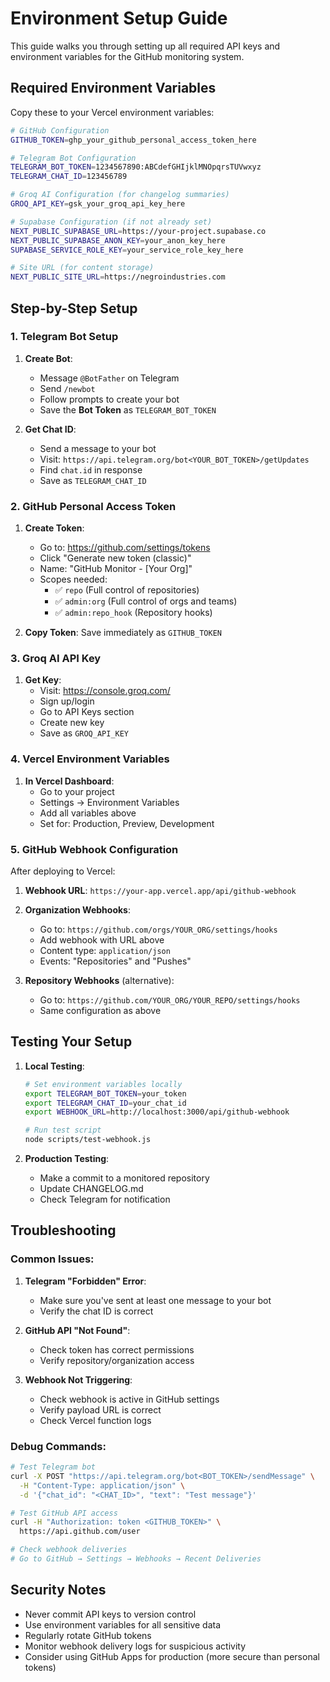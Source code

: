 # Environment Setup Guide

This guide walks you through setting up all required API keys and environment variables for the GitHub monitoring system.

## Required Environment Variables

Copy these to your Vercel environment variables:

```bash
# GitHub Configuration
GITHUB_TOKEN=ghp_your_github_personal_access_token_here

# Telegram Bot Configuration  
TELEGRAM_BOT_TOKEN=1234567890:ABCdefGHIjklMNOpqrsTUVwxyz
TELEGRAM_CHAT_ID=123456789

# Groq AI Configuration (for changelog summaries)
GROQ_API_KEY=gsk_your_groq_api_key_here

# Supabase Configuration (if not already set)
NEXT_PUBLIC_SUPABASE_URL=https://your-project.supabase.co
NEXT_PUBLIC_SUPABASE_ANON_KEY=your_anon_key_here
SUPABASE_SERVICE_ROLE_KEY=your_service_role_key_here

# Site URL (for content storage)
NEXT_PUBLIC_SITE_URL=https://negroindustries.com
```

## Step-by-Step Setup

### 1. Telegram Bot Setup

1. **Create Bot**:
   - Message `@BotFather` on Telegram
   - Send `/newbot`
   - Follow prompts to create your bot
   - Save the **Bot Token** as `TELEGRAM_BOT_TOKEN`

2. **Get Chat ID**:
   - Send a message to your bot
   - Visit: `https://api.telegram.org/bot<YOUR_BOT_TOKEN>/getUpdates`
   - Find `chat.id` in response
   - Save as `TELEGRAM_CHAT_ID`

### 2. GitHub Personal Access Token

1. **Create Token**:
   - Go to: https://github.com/settings/tokens
   - Click "Generate new token (classic)"
   - Name: "GitHub Monitor - [Your Org]"
   - Scopes needed:
     - ✅ `repo` (Full control of repositories)
     - ✅ `admin:org` (Full control of orgs and teams)
     - ✅ `admin:repo_hook` (Repository hooks)

2. **Copy Token**: Save immediately as `GITHUB_TOKEN`

### 3. Groq AI API Key

1. **Get Key**:
   - Visit: https://console.groq.com/
   - Sign up/login
   - Go to API Keys section
   - Create new key
   - Save as `GROQ_API_KEY`

### 4. Vercel Environment Variables

1. **In Vercel Dashboard**:
   - Go to your project
   - Settings → Environment Variables
   - Add all variables above
   - Set for: Production, Preview, Development

### 5. GitHub Webhook Configuration

After deploying to Vercel:

1. **Webhook URL**: `https://your-app.vercel.app/api/github-webhook`

2. **Organization Webhooks**:
   - Go to: `https://github.com/orgs/YOUR_ORG/settings/hooks`
   - Add webhook with URL above
   - Content type: `application/json`
   - Events: "Repositories" and "Pushes"

3. **Repository Webhooks** (alternative):
   - Go to: `https://github.com/YOUR_ORG/YOUR_REPO/settings/hooks`
   - Same configuration as above

## Testing Your Setup

1. **Local Testing**:
   ```bash
   # Set environment variables locally
   export TELEGRAM_BOT_TOKEN=your_token
   export TELEGRAM_CHAT_ID=your_chat_id
   export WEBHOOK_URL=http://localhost:3000/api/github-webhook
   
   # Run test script
   node scripts/test-webhook.js
   ```

2. **Production Testing**:
   - Make a commit to a monitored repository
   - Update CHANGELOG.md
   - Check Telegram for notification

## Troubleshooting

### Common Issues:

1. **Telegram "Forbidden" Error**:
   - Make sure you've sent at least one message to your bot
   - Verify the chat ID is correct

2. **GitHub API "Not Found"**:
   - Check token has correct permissions
   - Verify repository/organization access

3. **Webhook Not Triggering**:
   - Check webhook is active in GitHub settings
   - Verify payload URL is correct
   - Check Vercel function logs

### Debug Commands:

```bash
# Test Telegram bot
curl -X POST "https://api.telegram.org/bot<BOT_TOKEN>/sendMessage" \
  -H "Content-Type: application/json" \
  -d '{"chat_id": "<CHAT_ID>", "text": "Test message"}'

# Test GitHub API access
curl -H "Authorization: token <GITHUB_TOKEN>" \
  https://api.github.com/user

# Check webhook deliveries
# Go to GitHub → Settings → Webhooks → Recent Deliveries
```

## Security Notes

- Never commit API keys to version control
- Use environment variables for all sensitive data
- Regularly rotate GitHub tokens
- Monitor webhook delivery logs for suspicious activity
- Consider using GitHub Apps for production (more secure than personal tokens) 